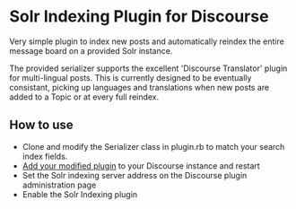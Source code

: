 # Solr Indexing Plugin for Discourse

Very simple plugin to index new posts and automatically reindex the entire message board on a provided Solr instance.

The provided serializer supports the excellent 'Discourse Translator' plugin for multi-lingual posts.
This is currently designed to be eventually consistant, picking up languages and translations when new
posts are added to a Topic or at every full reindex.

## How to use

 - Clone and modify the Serializer class in plugin.rb to match your search index fields.
 - [Add your modified plugin][1] to your Discourse instance and restart
 - Set the Solr indexing server address on the Discourse plugin administration page
 - Enable the Solr Indexing plugin

[1]: https://meta.discourse.org/t/install-a-plugin/19157